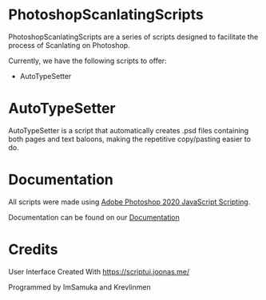 # PhotoshopScanlatingScripts
PhotoshopScanlatingScripts are a series of scripts designed to facilitate the process of Scanlating on Photoshop.

Currently, we have the following scripts to offer:

- AutoTypeSetter


# AutoTypeSetter

AutoTypeSetter is a script that automatically creates .psd files containing both pages and text baloons, making the repetitive copy/pasting easier to do.


# Documentation

All scripts were made using [Adobe Photoshop 2020 JavaScript Scripting](https://www.adobe.com/devnet/photoshop/scripting.html).


Documentation can be found on our [Documentation](https://github.com/krevlinmen/PhotoshopScanlatingScripts/wiki/Documentation)


# Credits

User Interface Created With https://scriptui.joonas.me/

Programmed by ImSamuka and Krevlinmen
